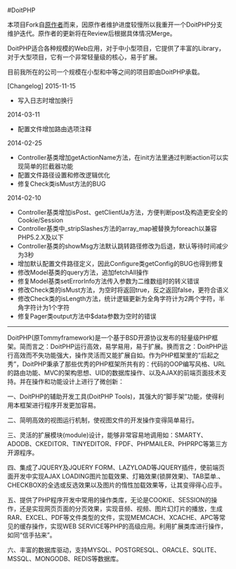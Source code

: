 #DoitPHP

本项目Fork自[原作者](https://github.com/doitphp/doitphp)而来，因原作者维护进度较慢所以我重开一个DoitPHP分支维护迭代。原作者的更新将在Review后根据具体情况Merge。

DoitPHP适合各种规模的Web应用，对于中小型项目，它提供了丰富的Library，对于大型项目，它有一个非常轻量级的核心，易于扩展。

目前我所在的公司一个规模在小型和中等之间的项目即由DoitPHP承载。

[Changelog]
2015-11-15
- 写入日志时增加换行

2014-03-11
- 配置文件增加路由选项注释

2014-02-25
- Controller基类增加getActionName方法，在init方法里通过判断action可以实现简单的拦截器功能
- 配置文件路径设置和修改逻辑优化
- 修复Check类isMust方法的BUG


2014-02-10
- Controller基类增加isPost、getClientUa方法，方便判断post及构造更安全的Cookie/Session
- Controller基类中_stripSlashes方法的array_map被替换为foreach以兼容PHP5.2.X及以下
- Controller基类的showMsg方法默认跳转路径修改为后退，默认等待时间减少为3秒
- 增加默认配置文件路径定义，因此Configure类getConfig的BUG也得到修复
- 修改Model基类的query方法，追加fetchAll操作
- 修复Model基类setErrorInfo方法传入参数为二维数组时的转义错误
- 修改Check类的isMust方法，为空时将返回true，反之返回false，更符合语义
- 修改Check类的isLength方法，统计逻辑更新为全角字符计为2两个字符，半角字符计为1个字符
- 修复Pager类output方法中$data参数为空时的错误


----


DoitPHP(原Tommyframework)是一个基于BSD开源协议发布的轻量级PHP框架。简而言之：DoitPHP运行高效，易学易用，易于扩展。换而言之：DoitPHP运行高效而不失功能强大，操作灵活而又能扩展自如。作为PHP框架里的“后起之秀”，DoitPHP秉承了那些优秀的PHP框架所共有的：代码的OOP编写风格、URL的路由功能、MVC的架构思想、UID的数据库操作、以及AJAX的前端页面技术支持。并在操作和功能设计上进行了微创新：

一、DoitPHP的辅助开发工具(DoitPHP Tools)，其强大的“脚手架”功能，使得利用本框架进行程序开发更加容易。

二、简明高效的视图运行机制，使视图文件的开发操作变得简单易行。

三、灵活的扩展模块(module)设计，能够非常容易地调用如：SMARTY、ADODB、CKEDITOR、TINYEDITOR、FPDF、PHPMAILER、PHPRPC等第三方开源程序。

四、集成了JQUERY及JQUERY FORM、LAZYLOAD等JQUERY插件，使前端页面开发中实现AJAX LOADING图片加载效果、灯箱效果(锁屏效果)、TAB菜单.、CHECKBOX的全选或反选效果以及图片的惰性加载效果等，让其变得得心应手。

五、提供了PHP程序开发中常用的操作类库，无论是COOKIE、SESSION的操作，还是实现网页页面的分页效果，实现音频、视频、图片幻灯片的播放，生成RAR、EXCEL、PDF等文件类型的文件，实现MEMCACH、XCACHE、APC等常见的缓存操作，实现WEB SERVICE等PHP的高级应用。利用扩展类库进行操作，如同“信手拈来”。

六、丰富的数据库驱动，支持MYSQL、POSTGRESQL、ORACLE、SQLITE、MSSQL、MONGODB、REDIS等数据库。

